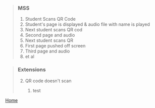 > ### MSS
> 1. Student Scans QR Code
> 2. Student's page is displayed & audio file with name is played
> 3. Next student scans QR cod
> 4. Second page and audio
> 5. Next student scans QR
> 6. First page pushed off screen
> 7. Third page and audio
> 8. et al

> ### Extensions
> <ol start="2" type="1">
>   <li>QR code doesn't scan</li>
>   <ol type="1">
>     <li>test</li>
>   </ol>
> </ol>

[Home](./README.md)
